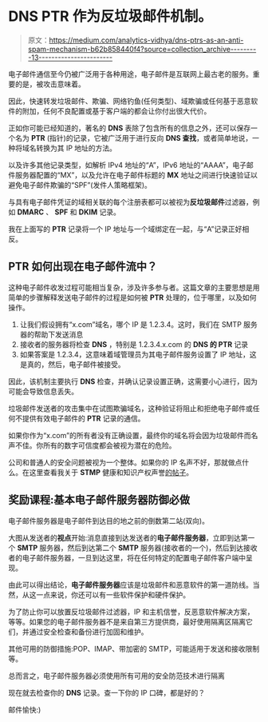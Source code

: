 # DNS PTR 作为反垃圾邮件机制。

> 原文：<https://medium.com/analytics-vidhya/dns-ptrs-as-an-anti-spam-mechanism-b62b858440f4?source=collection_archive---------13----------------------->

电子邮件通信至今仍被广泛用于各种用途，电子邮件是互联网上最古老的服务。重要的是，被攻击意味着。

因此，快速转发垃圾邮件、欺骗、网络钓鱼(任何类型)、域欺骗或任何基于恶意软件的附加，任何不良配置或基于客户端的都会让你付出很大代价。

正如你可能已经知道的，著名的 **DNS** 表除了包含所有的信息之外，还可以保存一个名为 **PTR** (指针)的记录，它被广泛用于进行反向 **DNS 查找**，或者简单地说，一种将域名转换为其 IP 地址的方法。

以及许多其他记录类型，如解析 IPv4 地址的“A”，IPv6 地址的“AAAA”，电子邮件服务器配置的“MX”，以及允许在电子邮件标题的 **MX** 地址之间进行快速验证以避免电子邮件欺骗的“SPF”(发件人策略框架)。

与具有电子邮件凭证的域相关联的每个注册表都可以被视为**反垃圾邮件**过滤器，例如 **DMARC** 、 **SPF** 和 **DKIM** 记录。

我在上面写的 **PTR** 记录将一个 IP 地址与一个域绑定在一起，与“A”记录正好相反。

## PTR 如何出现在电子邮件流中？

这种电子邮件收发过程可能相当复杂，涉及许多参与者。这篇文章的主要思想是用简单的步骤解释发送电子邮件的过程是如何被 **PTR** 处理的，位于哪里，以及如何操作。

1.  让我们假设拥有“x.com”域名，哪个 IP 是 1.2.3.4。这时，我们在 SMTP 服务器的帮助下发送消息
2.  接收者的服务器将检查 **DNS** ，特别是 1.2.3.4.x.com 的 **DNS 的 PTR** 记录
3.  如果答案是 1.2.3.4，这意味着域管理员为其电子邮件服务设置了 IP 地址，这是真的，然后，电子邮件被接受。

因此，该机制主要执行 **DNS** 检查，并确认记录设置正确，这需要小心进行，因为可能会导致信息丢失。

垃圾邮件发送者的攻击集中在试图欺骗域名，这种验证将阻止和拒绝电子邮件或任何不提供有效电子邮件的 **PTR** 记录的通信。

如果你作为“x.com”的所有者没有正确设置，最终你的域名将会因为垃圾邮件而名声不佳。你所有的数字可信度都会被视为潜在的危险。

公司和普通人的安全问题被视为一个整体。如果你的 IP 名声不好，那就做点什么。在这里查看我关于 **STMP** 健康和知识产权声誉[的帖子](https://davidlares.medium.com/smtp-health-sending-operations-and-components-ada8b13b9caf)。

## 奖励课程:基本电子邮件服务器防御必做

电子邮件服务器是电子邮件到达目的地之前的倒数第二站(双向)。

大图从发送者的**视点**开始:消息直接到达发送者的**电子邮件服务器**，立即到达第一个 **SMTP** 服务器，然后到达第二个 **SMTP** 服务器(接收者的一个)，然后到达接收者的电子邮件服务器，一旦到达这里，将在任何特定的配置电子邮件客户端中呈现。

由此可以得出结论，**电子邮件服务器**应该是垃圾邮件和恶意软件的第一道防线。当然，从这一点来说，你还可以有一些软件保护和硬件保护。

为了防止你可以放置反垃圾邮件过滤器，IP 和主机信誉，反恶意软件解决方案，等等。如果您的电子邮件服务器不是来自第三方提供商，最好使用隔离区隔离它们，并通过安全检查和备份进行加固和维护。

其他可用的防御措施:POP、IMAP、带加密的 SMTP，可能适用于发送和接收限制等。

总而言之，电子邮件服务器必须使用所有可用的安全防范技术进行隔离

现在就去检查你的 **DNS** 记录。查一下你的 IP 口碑，都是好的？

邮件愉快:)